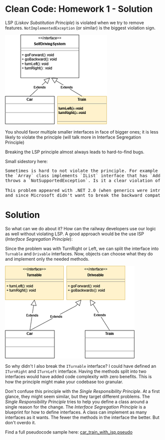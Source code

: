 # Clean Code: Homework 1 - Solution

LSP (_Liskov Substitution Principle_) is violated when we try to remove features. `NotImplementedException` (or similar) is the biggest violation sign.

![UML](https://github.com/bellmann-engineering/clean-code-homework/blob/5a36e378dd84daf110bf62e0b21a47a056dd29de/homework1_solution/uml.png)

You should favor multiple smaller interfaces in face of bigger ones; it is less likely to violate the principle (will talk more in Interface Segregation Principle)

Breaking the LSP principle almost always leads to hard-to-find bugs.

Small sidestory here:
<pre>Sometimes is hard to not violate the principle. For example in the .NET framework we can find that 
the `Array` class implements `IList` interface that has `Add` method. `Array.Add` invocation 
throws a `NotSupportedException`. Is it a clear violation of the _Liskov Substitution Principle_.

This problem appeared with .NET 2.0 (when generics were introduced) 
and since Microsoft didn't want to break the backward compatibility they made this compromise.</pre>

# Solution
So what can we do about it? How can the railway developers use our logic as well without violating LSP.
A good approach would be the use ISP (_Interface Segregation Principle_):

Since the problem was with TurnRight or Left, we can split the interface into `Turnable` and `Drivable` interfaces. 
Now, objects can choose what they do and implement only the needed methods.

![UML](https://github.com/bellmann-engineering/clean-code-homework/blob/5a36e378dd84daf110bf62e0b21a47a056dd29de/homework1_solution/uml_split.png
)

So why didn't I also break the `ITurnable` interface? I could have defined an `ITurnRight` and `ITurnLeft` interface. 
Having the methods split into two interfaces would have added code complexity with zero benefits. This is how the principle might make your codebase too granular. 

Don't confuse this principle with the _Single Responsibility Principle_. At a first glance, they might seem similar, but they target different problems. The _Single Responsibility Principle_ tries to help you define a class around a single reason for the change. The _Interface Segregation Principle_ is a blueprint for how to define interfaces. 
A class can implement as many interfaces as it wants. The fewer the methods in the interface the better. But don't overdo it. 

Find a full pseudocode sample here: [car_train_with_isp.pseudo](./car_train_with_isp.pseudo)

